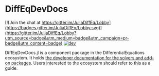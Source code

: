 # DiffEqDevDocs

[![Join the chat at https://gitter.im/JuliaDiffEq/Lobby](https://badges.gitter.im/JuliaDiffEq/Lobby.svg)](https://gitter.im/JuliaDiffEq/Lobby?utm_source=badge&utm_medium=badge&utm_campaign=pr-badge&utm_content=badge)
[![dev](https://img.shields.io/badge/docs-dev-blue.svg)](https://devdocs.sciml.ai/stable/)

DiffEqDevDocs.jl is a component package in the DifferentialEquations ecosystem. It holds [the developer documentation for the solvers and add-on packages](https://devdocs.sciml.ai/dev/).
Users interested to the ecosystem should refer to this as a guide.
